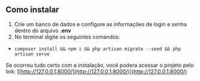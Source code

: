 ## Como instalar

 1. Crie um banco de dados e configure as informações de login e senha dentro do arquivo **.env** 
 2. No terminal digite os seguintes comandos:
 - `composer install && npm i && php artisan migrate --seed && php artisan serve`

Se ocorreu tudo certo com a instalação, você podera acessar o projeto pelo link: [[http://127.0.0.1:8000/](http://127.0.0.1:8000/)](http://127.0.0.1:8000/)
